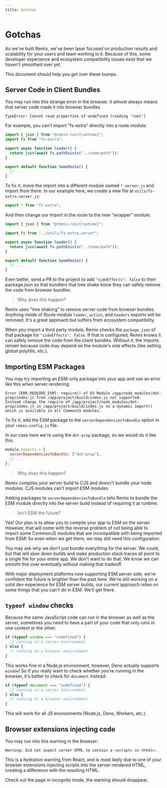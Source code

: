 ```yaml
---
title: Gotchas
---
```


# Gotchas

As we've built Remix, we've been laser focused on production results and scalability for your users and team working in it. Because of this, some developer experience and ecosystem compatibility issues exist that we haven't smoothed over yet.

This document should help you get over these bumps.

## Server Code in Client Bundles

You may run into this strange error in the browser. It almost always means that server code made it into browser bundles.

```
TypeError: Cannot read properties of undefined (reading 'root')
```

For example, you can't import "fs-extra" directly into a route module:

```js lines=[2] filename=app/routes/index.jsx bad
import { json } from "@remix-run/{runtime}";
import fs from "fs-extra";

export async function loader() {
  return json(await fs.pathExists("../some/path"));
}

export default function SomeRoute() {
  // ...
}
```

To fix it, move the import into a different module named `*.server.js` and import from there. In our example here, we create a new file at `utils/fs-extra.server.js`:

```js filename=app/utils/fs-extra.server.js
export * from "fs-extra";
```

And then change our import in the route to the new "wrapper" module:

```js lines=[3] filename=app/routes/index.jsx
import { json } from "@remix-run/{runtime}";

import fs from "../utils/fs-extra.server";

export async function loader() {
  return json(await fs.pathExists("../some/path"));
}

export default function SomeRoute() {
  // ...
}
```

Even better, send a PR to the project to add `"sideEffects": false` to their package.json so that bundlers that tree shake know they can safely remove the code from browser bundles.

> Why does this happen?

Remix uses "tree shaking" to remove server code from browser bundles. Anything inside of Route module `loader`, `action`, and `headers` exports will be removed. It's a great approach but suffers from ecosystem compatibility.

When you import a third party module, Remix checks the `package.json` of that package for `"sideEffects": false`. If that is configured, Remix knows it can safely remove the code from the client bundles. Without it, the imports remain because code may depend on the module's side effects (like setting global polyfills, etc.).

## Importing ESM Packages

You may try importing an ESM-only package into your app and see an error like this when server rendering:

```
Error [ERR_REQUIRE_ESM]: require() of ES Module /app/node_modules/dot-prop/index.js from /app/project/build/index.js not supported.
Instead change the require of /app/project/node_modules/dot-prop/index.js in /app/project/build/index.js to a dynamic import() which is available in all CommonJS modules.
```

To fix it, add the ESM package to the `serverDependenciesToBundle` option in your `remix.config.js` file.

In our case here we're using the `dot-prop` package, so we would do it like this:

```js filename=remix.config.js
module.exports = {
  serverDependenciesToBundle: ["dot-prop"],
  // ...
};
```

> Why does this happen?

Remix compiles your server build to CJS and doesn't bundle your node modules. CJS modules can't import ESM modules.

Adding packages to `serverDependenciesToBundle` tells Remix to bundle the ESM module directly into the server build instead of requiring it at runtime.

> Isn't ESM the future?

Yes! Our plan is to allow you to compile your app to ESM on the server. However, that will come with the reverse problem of not being able to import some CommonJS modules that are incompatible with being imported from ESM! So even when we get there, we may still need this configuration.

You may ask why we don't just bundle everything for the server. We could, but that will slow down builds and make production stack traces all point to a single file for your entire app. We don't want to do that. We know we can smooth this over eventually without making that tradeoff.

With major deployment platforms now supporting ESM server side, we're confident the future is brighter than the past here. We're still working on a solid dev experience for ESM server builds, our current approach relies on some things that you can't do in ESM. We'll get there.

## `typeof window` checks

Because the same JavaScript code can run in the browser as well as the server, sometimes you need to have a part of your code that only runs in one context or the other:

```ts bad
if (typeof window === "undefined") {
  // running in a server environment
} else {
  // running in a browser environment
}
```

This works fine in a Node.js environment, however, Deno actually supports `window`! So if you really want to check whether you're running in the browser, it's better to check for `document` instead:

```ts good
if (typeof document === "undefined") {
  // running in a server environment
} else {
  // running in a browser environment
}
```

This will work for all JS environments (Node.js, Deno, Workers, etc.).

[esbuild]: https://esbuild.github.io/

## Browser extensions injecting code

You may run into this warning in the browser:

```
Warning: Did not expect server HTML to contain a <script> in <html>.
```

This is a hydration warning from React, and is most likely due to one of your browser extensions injecting scripts into the server-rendered HTML, creating a difference with the resulting HTML.

Check out the page in incognito mode, the warning should disappear.